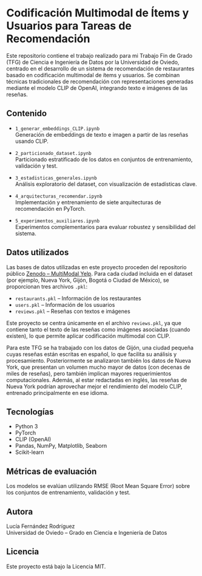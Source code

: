 # Codificación Multimodal de Ítems y Usuarios para Tareas de Recomendación

Este repositorio contiene el trabajo realizado para mi Trabajo Fin de Grado (TFG) de Ciencia e Ingeniería de Datos por la Universidad de Oviedo, centrado en el desarrollo de un sistema de recomendación de restaurantes basado en codificación multimodal de ítems y usuarios. Se combinan técnicas tradicionales de recomendación con representaciones generadas mediante el modelo CLIP de OpenAI, integrando texto e imágenes de las reseñas.

## Contenido

- `1_generar_embeddings_CLIP.ipynb`  
  Generación de embeddings de texto e imagen a partir de las reseñas usando CLIP.

- `2_particionado_dataset.ipynb`  
  Particionado estratificado de los datos en conjuntos de entrenamiento, validación y test.

- `3_estadisticas_generales.ipynb`  
  Análisis exploratorio del dataset, con visualización de estadísticas clave.

- `4_arquitecturas_recomendar.ipynb`  
  Implementación y entrenamiento de siete arquitecturas de recomendación en PyTorch.

- `5_experimentos_auxiliares.ipynb`  
  Experimentos complementarios para evaluar robustez y sensibilidad del sistema.


## Datos utilizados

Las bases de datos utilizadas en este proyecto proceden del repositorio público [Zenodo – MultiModal Yelp](https://zenodo.org/records/5644892). Para cada ciudad incluida en el dataset (por ejemplo, Nueva York, Gijón, Bogotá o Ciudad de México), se proporcionan tres archivos `.pkl`:

- `restaurants.pkl` – Información de los restaurantes
- `users.pkl` – Información de los usuarios
- `reviews.pkl` – Reseñas con textos e imágenes

Este proyecto se centra únicamente en el archivo `reviews.pkl`, ya que contiene tanto el texto de las reseñas como imágenes asociadas (cuando existen), lo que permite aplicar codificación multimodal con CLIP.


Para este TFG se ha trabajado con los datos de Gijón, una ciudad pequeña cuyas reseñas están escritas en español, lo que facilita su análisis y procesamiento. Posteriormente se analizaron también los datos de Nueva York, que presentan un volumen mucho mayor de datos (con decenas de miles de reseñas), pero también implican mayores requerimientos computacionales. Además, al estar redactadas en inglés, las reseñas de Nueva York podrían aprovechar mejor el rendimiento del modelo CLIP, entrenado principalmente en ese idioma.


## Tecnologías

- Python 3
- PyTorch
- CLIP (OpenAI)
- Pandas, NumPy, Matplotlib, Seaborn
- Scikit-learn

## Métricas de evaluación

Los modelos se evalúan utilizando RMSE (Root Mean Square Error) sobre los conjuntos de entrenamiento, validación y test.

## Autora

Lucía Fernández Rodríguez  
Universidad de Oviedo – Grado en Ciencia e Ingeniería de Datos

## Licencia

Este proyecto está bajo la Licencia MIT.
